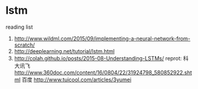 # lstm
reading list
   1. http://www.wildml.com/2015/09/implementing-a-neural-network-from-scratch/
   2. http://deeplearning.net/tutorial/lstm.html
   3. http://colah.github.io/posts/2015-08-Understanding-LSTMs/
reprot:
    科大讯飞
    http://www.360doc.com/content/16/0804/22/31924798_580852922.shtml
    百度
    http://www.tuicool.com/articles/3yumei
